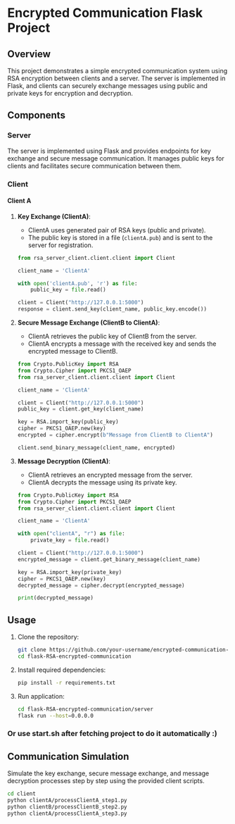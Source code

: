 # Encrypted Communication Flask Project

## Overview

This project demonstrates a simple encrypted communication system using RSA encryption between clients and a server. The server is implemented in Flask, and clients can securely exchange messages using public and private keys for encryption and decryption.

## Components

### Server

The server is implemented using Flask and provides endpoints for key exchange and secure message communication. It manages public keys for clients and facilitates secure communication between them.

### Client

#### Client A

1. **Key Exchange (ClientA)**:
    - ClientA uses generated pair of RSA keys (public and private).
    - The public key is stored in a file (`clientA.pub`) and is sent to the server for registration.

    ```python
    from rsa_server_client.client.client import Client

    client_name = 'ClientA'
    
    with open('clientA.pub', 'r') as file:
        public_key = file.read()

    client = Client("http://127.0.0.1:5000")
    response = client.send_key(client_name, public_key.encode())
    ```

2. **Secure Message Exchange (ClientB to ClientA)**:
    - ClientA retrieves the public key of ClientB from the server.
    - ClientA encrypts a message with the received key and sends the encrypted message to ClientB.

    ```python
    from Crypto.PublicKey import RSA
    from Crypto.Cipher import PKCS1_OAEP
    from rsa_server_client.client.client import Client

    client_name = 'ClientA'
    
    client = Client("http://127.0.0.1:5000")
    public_key = client.get_key(client_name)

    key = RSA.import_key(public_key)
    cipher = PKCS1_OAEP.new(key)
    encrypted = cipher.encrypt(b"Message from ClientB to ClientA")

    client.send_binary_message(client_name, encrypted)
    ```

3. **Message Decryption (ClientA)**:
    - ClientA retrieves an encrypted message from the server.
    - ClientA decrypts the message using its private key.

    ```python
    from Crypto.PublicKey import RSA
    from Crypto.Cipher import PKCS1_OAEP
    from rsa_server_client.client.client import Client

    client_name = 'ClientA'

    with open("clientA", "r") as file:
        private_key = file.read()

    client = Client("http://127.0.0.1:5000")
    encrypted_message = client.get_binary_message(client_name)

    key = RSA.import_key(private_key)
    cipher = PKCS1_OAEP.new(key)
    decrypted_message = cipher.decrypt(encrypted_message)

    print(decrypted_message)
    ```

## Usage

1. Clone the repository:

   ```bash
   git clone https://github.com/your-username/encrypted-communication-flask.git
   cd flask-RSA-encrypted-communication
   ```
2. Install required dependencies:
 
   ```bash
   pip install -r requirements.txt
   ```

3. Run application:
 
   ```bash
   cd flask-RSA-encrypted-communication/server
   flask run --host=0.0.0.0
   ```

### Or use start.sh after fetching project to do it automatically :)

## Communication Simulation

Simulate the key exchange, secure message exchange, and message decryption processes step by step using the provided client scripts.

   ```bash
   cd client
   python clientA/processClientA_step1.py
   python clientB/processClientB_step2.py
   python clientA/processClientA_step3.py
   ```




